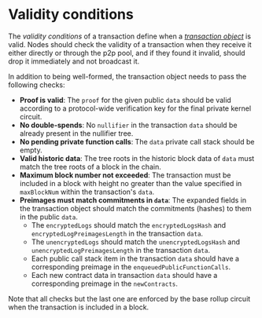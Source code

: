 # Validity conditions

The _validity conditions_ of a transaction define when a [_transaction object_](./tx-object.md) is valid. Nodes should check the validity of a transaction when they receive it either directly or through the p2p pool, and if they found it invalid, should drop it immediately and not broadcast it.

In addition to being well-formed, the transaction object needs to pass the following checks:

- **Proof is valid**: The `proof` for the given public `data` should be valid according to a protocol-wide verification key for the final private kernel circuit.
- **No double-spends**: No `nullifier` in the transaction `data` should be already present in the nullifier tree.
- **No pending private function calls**: The `data` private call stack should be empty.
- **Valid historic data**: The tree roots in the historic block data of `data` must match the tree roots of a block in the chain.
- **Maximum block number not exceeded**: The transaction must be included in a block with height no greater than the value specified in `maxBlockNum` within the transaction's `data`.
- **Preimages must match commitments in `data`**: The expanded fields in the transaction object should match the commitments (hashes) to them in the public `data`.
  - The `encryptedLogs` should match the `encryptedLogsHash` and `encryptedLogPreimagesLength` in the transaction `data`.
  - The `unencryptedLogs` should match the `unencryptedLogsHash` and `unencryptedLogPreimagesLength` in the transaction `data`.
  - Each public call stack item in the transaction `data` should have a corresponding preimage in the `enqueuedPublicFunctionCalls`.
  - Each new contract data in transaction `data` should have a corresponding preimage in the `newContracts`.

Note that all checks but the last one are enforced by the base rollup circuit when the transaction is included in a block.